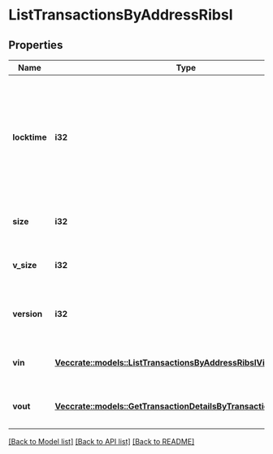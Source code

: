 # ListTransactionsByAddressRibsl

## Properties

Name | Type | Description | Notes
------------ | ------------- | ------------- | -------------
**locktime** | **i32** | Represents the locktime on the transaction on the specific blockchain, i.e. the blockheight at which the transaction is valid. | 
**size** | **i32** | Represents the total size of this transaction. | 
**v_size** | **i32** | Represents the virtual size of this transaction. | 
**version** | **i32** | Represents the transaction's version number. | 
**vin** | [**Vec<crate::models::ListTransactionsByAddressRibslVin>**](ListTransactionsByAddressRIBSL_vin.md) | Represents the transaction inputs. | 
**vout** | [**Vec<crate::models::GetTransactionDetailsByTransactionIdribslVout>**](GetTransactionDetailsByTransactionIDRIBSL_vout.md) | Represents the transaction outputs. | 

[[Back to Model list]](../README.md#documentation-for-models) [[Back to API list]](../README.md#documentation-for-api-endpoints) [[Back to README]](../README.md)



